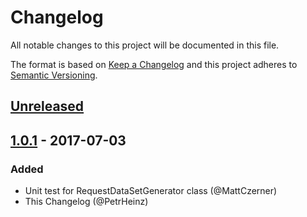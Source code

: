 # Changelog
All notable changes to this project will be documented in this file.

The format is based on [Keep a Changelog](http://keepachangelog.com/en/1.0.0/)
and this project adheres to [Semantic Versioning](http://semver.org/spec/v2.0.0.html).

## [Unreleased]

## [1.0.1] - 2017-07-03
### Added
- Unit test for RequestDataSetGenerator class (@MattCzerner)
- This Changelog (@PetrHeinz)

[Unreleased]: https://github.com/shopsys/http-smoke-testing/compare/v1.0.1...HEAD
[1.0.1]: https://github.com/shopsys/http-smoke-testing/compare/v1.0.0...v1.0.1
